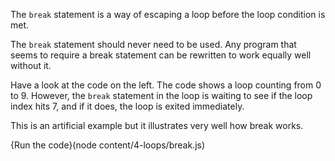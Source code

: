 The `break` statement is a way of escaping a loop before the loop condition is met.

The `break` statement should never need to be used. Any program that seems to require a break statement can be rewritten to work equally well without it.

Have a look at the code on the left. The code shows a loop counting from 0 to 9. However, the `break` statement in the loop is waiting to see if the loop index hits 7, and if it does, the loop is exited immediately.

This is  an artificial example but it illustrates very well how break works. 

{Run the code}(node content/4-loops/break.js)
